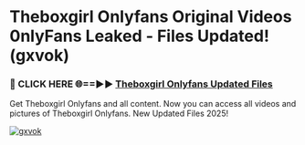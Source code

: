 # Theboxgirl Onlyfans Original Videos 0nlyFans Leaked - Files Updated! (gxvok)

<h3>🔴 CLICK HERE 🌐==►► <a href="https://tinyurl.com/x26r9saj" rel="nofollow">Theboxgirl Onlyfans Updated Files</a></h3>

Get Theboxgirl Onlyfans and all content. Now you can access all videos and pictures of Theboxgirl Onlyfans. New Updated Files 2025!

[![gxvok](https://i.imgur.com/LkgZPqh.gif)](https://tinyurl.com/x26r9saj)
